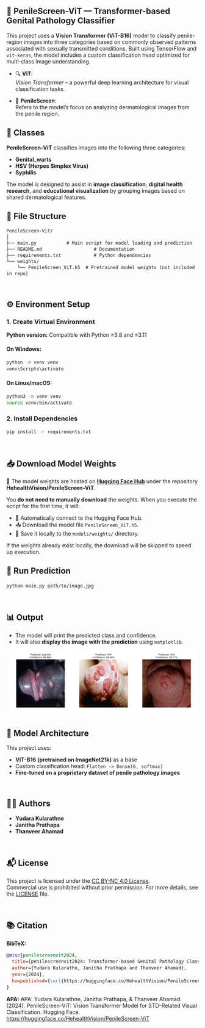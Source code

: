 
## 🧪 PenileScreen-ViT — Transformer-based Genital Pathology Classifier

This project uses a **Vision Transformer (ViT-B16)** model to classify penile-region images into three categories based on commonly observed patterns associated with sexually transmitted conditions. Built using TensorFlow and `vit-keras`, the model includes a custom classification head optimized for multi-class image understanding.

- 🔍 **ViT**:  
  *Vision Transformer* – a powerful deep learning architecture for visual classification tasks.

- 🍆 **PenileScreen**:  
  Refers to the model’s focus on analyzing dermatological images from the penile region.

## 🧠 Classes

**PenileScreen-ViT** classifies images into the following three categories:

- **Genital_warts**
- **HSV (Herpes Simplex Virus)**
- **Syphilis**

The model is designed to assist in **image classification**, **digital health research**, and **educational visualization** by grouping images based on shared dermatological features.

## 📁 File Structure

```
PenileScreen-ViT/
│
├── main.py           # Main script for model loading and prediction
├── README.md                   # Documentation
├── requirements.txt            # Python dependencies
└── weights/
    └── PenileScreen_ViT.h5  # Pretrained model weights (not included in repo)
```

<br>

## ⚙️ Environment Setup

### 1. Create Virtual Environment

**Python version:** Compatible with Python ≥3.8 and ≤3.11

#### On Windows:
```bash
python -m venv venv
venv\Scripts\activate
```

#### On Linux/macOS:
```bash
python3 -m venv venv
source venv/bin/activate
```

### 2. Install Dependencies

```bash
pip install -r requirements.txt
```
<br>

## 📥 Download Model Weights

 🤗 The model weights are hosted on [**Hugging Face Hub**](https://huggingface.co/HehealthVision/PenileScreen-ViT) under the repository **HehealthVision/PenileScreen-ViT**.

You **do not need to manually download** the weights. When you execute the script for the first time, it will:

- 🤖 Automatically connect to the Hugging Face Hub.
- 📥 Download the model file `PenileScreen_ViT.h5`.
- 💾 Save it locally to the `models/weights/` directory.

If the weights already exist locally, the download will be skipped to speed up execution.
<br>

## 🚀 Run Prediction

```bash
python main.py path/to/image.jpg
```

<br>

## 📊 Output

- The model will print the predicted class and confidence.
- It will also **display the image with the prediction** using `matplotlib`.


<img src="https://github.com/janithaDassanayake/dummyimages/blob/main/output%20(5).png" alt="STD VIT" />
<br>

## 🧠 Model Architecture

This project uses:
- **ViT-B16 (pretrained on ImageNet21k)** as a base
- Custom classification head: `Flatten -> Dense(6, softmax)`
- **Fine-tuned on a proprietary dataset of penile pathology images**

<br>

## 👨‍💻 Authors

- **Yudara Kularathne**
- **Janitha Prathapa**
- **Thanveer Ahamad**

<br>


## 📬 License

This project is licensed under the [CC BY-NC 4.0 License](https://creativecommons.org/licenses/by-nc/4.0/).  
Commercial use is prohibited without prior permission. For more details, see the [LICENSE](./LICENSE) file.

<br>

## 📚 Citation

**BibTeX:**
```bibtex
@misc{penilescreenvit2024,
  title={penilescreenvit2024: Transformer-based Genital Pathology Classifier},
  author={Yudara Kularathn, Janitha Prathapa and Thanveer Ahamad},
  year={2024},
  howpublished={\url{https://huggingface.co/HehealthVision/PenileScreen-ViT}},
}
```

**APA:**
APA: Yudara Kularathne, Janitha Prathapa, & Thanveer Ahamad. (2024). PenileScreen-ViT: Vision Transformer Model for STD-Related Visual Classification. Hugging Face. https://huggingface.co/HehealthVision/PenileScreen-ViT
